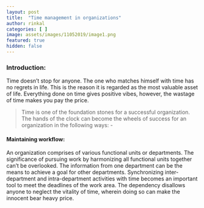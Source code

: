 ```yaml
---
layout: post
title:  "Time management in organizations"
author: rinkal
categories: [ ]
image: assets/images/11052019/image1.png
featured: true
hidden: false
---
```


### Introduction: 
Time doesn’t stop for anyone. The one who matches himself with time has no regrets in life. This is the reason it is regarded as the most valuable asset of life. Everything done on time gives positive vibes, however, the wastage of time makes you pay the price.

> Time is one of the foundation stones for a successful organization. The hands of the clock can become the wheels of success for an organization in the following ways: -

#### Maintaining workflow:
An organization comprises of various functional units or departments. The significance of pursuing work by harmonizing all functional units together can’t be overlooked. The information from one department can be the means to achieve a goal for other departments. Synchronizing inter-department and intra-department activities with time becomes an important tool to meet the deadlines of the work area. The dependency disallows anyone to neglect the vitality of time, wherein doing so can make the innocent bear heavy price.
